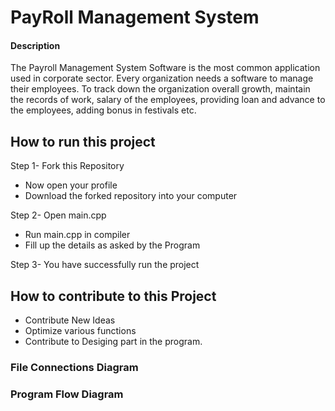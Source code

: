 # PayRoll Management System
#### Description
The Payroll Management System Software is the most common application used in corporate sector. Every organization needs a software to manage their employees. To track down the organization overall growth, maintain the records of work, salary of the employees, providing loan and advance to the employees, adding bonus in festivals etc.

## How to run this project
Step 1- Fork this Repository
- Now open your profile
- Download the forked repository into your computer

Step 2- Open main.cpp 
- Run main.cpp in compiler
- Fill up the details as asked by the Program

Step 3- You have successfully run the project

## How to contribute to this Project
- Contribute New Ideas
- Optimize various functions
- Contribute to Desiging part in the program.



### File Connections Diagram

### Program Flow Diagram




